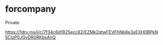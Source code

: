 # forcompany
Private

https://1drv.ms/i/c/7f34c6d1925ecc82/EZMk2qtwFEVFhNb8e3xEXH0BPkN5ClzP0JGyDR0RKbsAnQ